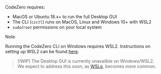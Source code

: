 CodeZero requires:
* MacOS or Ubuntu 18.x+ to run the full Desktop GUI
* The CLI (`czctl`) runs on MacOS, Linux and Windows 10+ with WSL2
* `sudo`/`root` permissions on your local system

> [!NOTE]
> Running the CodeZero CLI on Windows requires WSL2. Instructions on setting up WSL2 can be found [here](https://docs.microsoft.com/en-us/windows/wsl/install).

> [!WIP]
> The Desktop GUI is currently unavailble on Windows/WSL2. We expect to address this soon, as [WSLg](https://github.com/microsoft/wslg), becomes more common.
